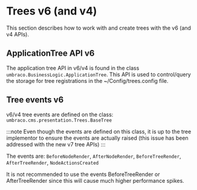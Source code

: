 # Trees v6 (and v4)

This section describes how to work with and create trees with the v6 (and v4 APIs).

## ApplicationTree API v6

The application tree API in v6/v4 is found in the class `umbraco.BusinessLogic.ApplicationTree`. This API is used to control/query the storage for tree registrations in the ~/Config/trees.config file.

## Tree events v6

v6/v4 tree events are defined on the class: `umbraco.cms.presentation.Trees.BaseTree`

:::note
Even though the events are defined on this class, it is up to the tree implementor to ensure the events are actually raised (this issue has been addressed with the new v7 tree APIs)
:::

The events are: `BeforeNodeRender`, `AfterNodeRender`, `BeforeTreeRender`, `AfterTreeRender`, `NodeActionsCreated`

It is not recommended to use the events BeforeTreeRender or AfterTreeRender since this will cause much higher performance spikes.





 
